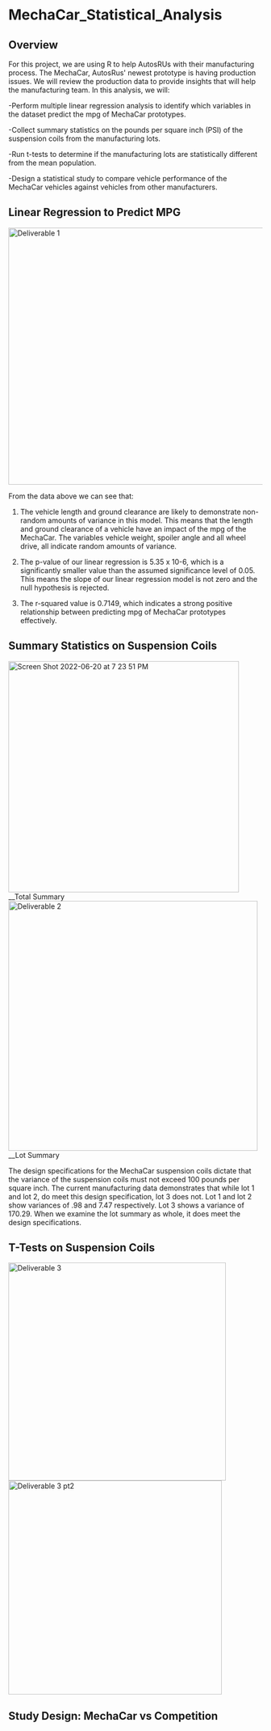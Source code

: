 # MechaCar_Statistical_Analysis

## Overview
For this project, we are using R to help AutosRUs with their manufacturing process. The MechaCar, AutosRus' newest prototype is having production issues. We will review the production data to provide insights that will help the manufacturing team. In this analysis, we will:

-Perform multiple linear regression analysis to identify which variables in the dataset predict the mpg of MechaCar prototypes.

-Collect summary statistics on the pounds per square inch (PSI) of the suspension coils from the manufacturing lots.

-Run t-tests to determine if the manufacturing lots are statistically different from the mean population.

-Design a statistical study to compare vehicle performance of the MechaCar vehicles against vehicles from other manufacturers.


## Linear Regression to Predict MPG
<img width="508" alt="Deliverable 1" src="https://user-images.githubusercontent.com/100978922/174683137-23b37ac6-589b-4b28-9719-261f94677768.png">

From the data above we can see that:

1. The vehicle length and ground clearance are likely to demonstrate non-random amounts of variance in this model. This means that the length and ground clearance of a vehicle have an impact of the mpg of the MechaCar. The variables vehicle weight, spoiler angle and all wheel drive, all indicate random amounts of variance.  

2. The p-value of our linear regression is 5.35 x 10-6, which is a significantly smaller value than the assumed significance level of 0.05. This means the slope of our linear regression model is not zero and the null hypothesis is rejected. 


3. The r-squared value is 0.7149, which indicates a strong positive relationship between predicting mpg of MechaCar prototypes effectively. 


## Summary Statistics on Suspension Coils
<img width="457" alt="Screen Shot 2022-06-20 at 7 23 51 PM" src="https://user-images.githubusercontent.com/100978922/174688411-e8020b7f-62cf-4956-94fd-737d90750fed.png">
__Total Summary


<img width="494" alt="Deliverable 2" src="https://user-images.githubusercontent.com/100978922/174684276-7f1eb27e-348b-4aff-b5db-f8c15c9394f2.png">
__Lot Summary

The design specifications for the MechaCar suspension coils dictate that the variance of the suspension coils must not exceed 100 pounds per square inch. The current manufacturing data demonstrates that while lot 1 and lot 2, do meet this design specification, lot 3 does not. Lot 1 and lot 2 show variances of .98 and 7.47 respectively. Lot 3 shows a variance of 170.29. When we examine the lot summary as whole, it does meet the design specifications.


## T-Tests on Suspension Coils
<img width="431" alt="Deliverable 3" src="https://user-images.githubusercontent.com/100978922/174685134-04a6a7e6-58f3-41a2-97d9-4faea15ac8cd.png">



<img width="423" alt="Deliverable 3 pt2" src="https://user-images.githubusercontent.com/100978922/174685146-0b0468dc-886f-48c3-bd2e-e26e7992d303.png">



## Study Design: MechaCar vs Competition

